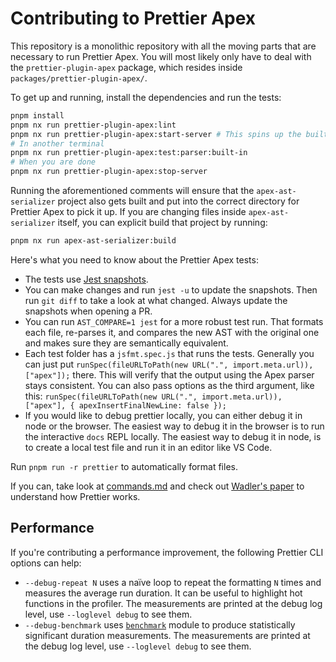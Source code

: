 # Contributing to Prettier Apex

This repository is a monolithic repository with all the moving parts that are necessary to run Prettier Apex.
You will most likely only have to deal with the `prettier-plugin-apex` package,
which resides inside `packages/prettier-plugin-apex/`.

To get up and running, install the dependencies and run the tests:

```bash
pnpm install
pnpm nx run prettier-plugin-apex:lint
pnpm nx run prettier-plugin-apex:start-server # This spins up the built in HTTP parsing server
# In another terminal
pnpm nx run prettier-plugin-apex:test:parser:built-in
# When you are done
pnpm nx run prettier-plugin-apex:stop-server
```

Running the aforementioned comments will ensure that the `apex-ast-serializer`
project also gets built and put into the correct directory for Prettier Apex
to pick it up. If you are changing files inside `apex-ast-serializer` itself,
you can explicit build that project by running:

```bash
pnpm nx run apex-ast-serializer:build
```

Here's what you need to know about the Prettier Apex tests:

- The tests use [Jest snapshots](https://facebook.github.io/jest/docs/en/snapshot-testing.html).
- You can make changes and run `jest -u` to update the snapshots. Then run `git diff` to take a look at what changed. Always update the snapshots when opening a PR.
- You can run `AST_COMPARE=1 jest` for a more robust test run. That formats each file, re-parses it, and compares the new AST with the original one and makes sure they are semantically equivalent.
- Each test folder has a `jsfmt.spec.js` that runs the tests. Generally you can just put `runSpec(fileURLToPath(new URL(".", import.meta.url)), ["apex"]);` there. This will verify that the output using the Apex parser stays consistent. You can also pass options as the third argument, like this: `runSpec(fileURLToPath(new URL(".", import.meta.url)), ["apex"], { apexInsertFinalNewLine: false });`
- If you would like to debug prettier locally, you can either debug it in node or the browser. The easiest way to debug it in the browser is to run the interactive `docs` REPL locally. The easiest way to debug it in node, is to create a local test file and run it in an editor like VS Code.

Run `pnpm run -r prettier` to automatically format files.

If you can, take look at [commands.md](https://github.com/prettier/prettier/blob/master/commands.md) and check out [Wadler's paper](http://homepages.inf.ed.ac.uk/wadler/papers/prettier/prettier.pdf) to understand how Prettier works.

## Performance

If you're contributing a performance improvement, the following Prettier CLI options can help:

- `--debug-repeat N` uses a naïve loop to repeat the formatting `N` times and measures the average run duration. It can be useful to highlight hot functions in the profiler. The measurements are printed at the debug log level, use `--loglevel debug` to see them.
- `--debug-benchmark` uses [`benchmark`](https://npm.im/benchmark) module to produce statistically significant duration measurements. The measurements are printed at the debug log level, use `--loglevel debug` to see them.
